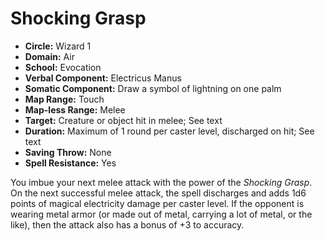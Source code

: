 # Shocking Grasp

- **Circle:** Wizard 1
- **Domain:** Air
- **School:** Evocation
- **Verbal Component:** Electricus Manus
- **Somatic Component:** Draw a symbol of lightning on one palm
- **Map Range:** Touch
- **Map-less Range:** Melee
- **Target:** Creature or object hit in melee; See text
- **Duration:** Maximum of 1 round per caster level, discharged on hit; See text
- **Saving Throw:** None
- **Spell Resistance:** Yes

You imbue your next melee attack with the power of the *Shocking Grasp*. On the next successful melee attack, the spell discharges and adds 1d6 points of magical electricity damage per caster level. If the opponent is wearing metal armor (or made out of metal, carrying a lot of metal, or the like), then the attack also has a bonus of +3 to accuracy.
